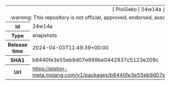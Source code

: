 <html><table>
<tr><td colspan="2" align="center"><img width="0" height="0"><br/>⌈ PixiGeko | 24w14a ⌋<br/><img width="0" height="0"></td></tr>
<tr><td colspan="2" align="center"><img width="0" height="0"><br/>
:warning: This repository is not official, approved, endorsed, associated or connected with Mojang :warning:
<br/><img width="0" height="0"></td></tr>
<tr><th>Id</th><td>24w14a</td></tr>
<tr><th>Type</th><td>snapshots</td></tr>
<tr><th>Release time</th><td>2024-04-03T11:49:39+00:00</td></tr>
<tr><th>SHA1</th><td>b8440fe3e55eb9d07e999be0442937c5123e209c</td></tr>
<tr><th>Url</th><td><a href="https://piston-meta.mojang.com/v1/packages/b8440fe3e55eb9d07e999be0442937c5123e209c/24w14a.json">https://piston-meta.mojang.com/v1/packages/b8440fe3e55eb9d07e999be0442937c5123e209c/24w14a.json</a></td></tr>